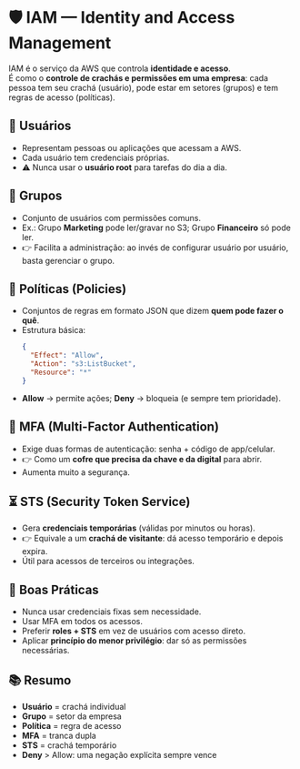 # 🛡️ IAM — Identity and Access Management

IAM é o serviço da AWS que controla **identidade e acesso**.  
É como o **controle de crachás e permissões em uma empresa**: cada pessoa tem seu crachá (usuário), pode estar em setores (grupos) e tem regras de acesso (políticas).

## 👤 Usuários
- Representam pessoas ou aplicações que acessam a AWS.  
- Cada usuário tem credenciais próprias.  
- ⚠️ Nunca usar o **usuário root** para tarefas do dia a dia.

## 👥 Grupos
- Conjunto de usuários com permissões comuns.  
- Ex.: Grupo **Marketing** pode ler/gravar no S3; Grupo **Financeiro** só pode ler.  
- 👉 Facilita a administração: ao invés de configurar usuário por usuário, basta gerenciar o grupo.

## 📜 Políticas (Policies)
- Conjuntos de regras em formato JSON que dizem **quem pode fazer o quê**.  
- Estrutura básica:
  ```json
  {
    "Effect": "Allow",
    "Action": "s3:ListBucket",
    "Resource": "*"
  }

* **Allow** → permite ações; **Deny** → bloqueia (e sempre tem prioridade).

## 🔐 MFA (Multi-Factor Authentication)

* Exige duas formas de autenticação: senha + código de app/celular.
* 👉 Como um **cofre que precisa da chave e da digital** para abrir.
* Aumenta muito a segurança.

## ⏳ STS (Security Token Service)

* Gera **credenciais temporárias** (válidas por minutos ou horas).
* 👉 Equivale a um **crachá de visitante**: dá acesso temporário e depois expira.
* Útil para acessos de terceiros ou integrações.

## 📌 Boas Práticas

* Nunca usar credenciais fixas sem necessidade.
* Usar MFA em todos os acessos.
* Preferir **roles + STS** em vez de usuários com acesso direto.
* Aplicar **princípio do menor privilégio**: dar só as permissões necessárias.

## 📚 Resumo

* **Usuário** = crachá individual
* **Grupo** = setor da empresa
* **Política** = regra de acesso
* **MFA** = tranca dupla
* **STS** = crachá temporário
* **Deny** > Allow: uma negação explícita sempre vence